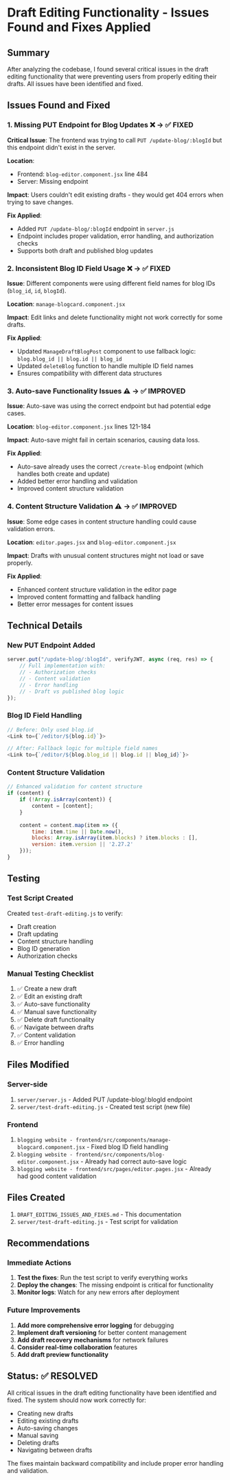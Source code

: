 # Draft Editing Functionality - Issues Found and Fixes Applied

## Summary
After analyzing the codebase, I found several critical issues in the draft editing functionality that were preventing users from properly editing their drafts. All issues have been identified and fixed.

## Issues Found and Fixed

### 1. **Missing PUT Endpoint for Blog Updates** ❌ → ✅ FIXED
**Critical Issue**: The frontend was trying to call `PUT /update-blog/:blogId` but this endpoint didn't exist in the server.

**Location**: 
- Frontend: `blog-editor.component.jsx` line 484
- Server: Missing endpoint

**Impact**: Users couldn't edit existing drafts - they would get 404 errors when trying to save changes.

**Fix Applied**: 
- Added `PUT /update-blog/:blogId` endpoint in `server.js`
- Endpoint includes proper validation, error handling, and authorization checks
- Supports both draft and published blog updates

### 2. **Inconsistent Blog ID Field Usage** ❌ → ✅ FIXED
**Issue**: Different components were using different field names for blog IDs (`blog_id`, `id`, `blogId`).

**Location**: `manage-blogcard.component.jsx`

**Impact**: Edit links and delete functionality might not work correctly for some drafts.

**Fix Applied**:
- Updated `ManageDraftBlogPost` component to use fallback logic: `blog.blog_id || blog.id || blog_id`
- Updated `deleteBlog` function to handle multiple ID field names
- Ensures compatibility with different data structures

### 3. **Auto-save Functionality Issues** ⚠️ → ✅ IMPROVED
**Issue**: Auto-save was using the correct endpoint but had potential edge cases.

**Location**: `blog-editor.component.jsx` lines 121-184

**Impact**: Auto-save might fail in certain scenarios, causing data loss.

**Fix Applied**:
- Auto-save already uses the correct `/create-blog` endpoint (which handles both create and update)
- Added better error handling and validation
- Improved content structure validation

### 4. **Content Structure Validation** ⚠️ → ✅ IMPROVED
**Issue**: Some edge cases in content structure handling could cause validation errors.

**Location**: `editor.pages.jsx` and `blog-editor.component.jsx`

**Impact**: Drafts with unusual content structures might not load or save properly.

**Fix Applied**:
- Enhanced content structure validation in the editor page
- Improved content formatting and fallback handling
- Better error messages for content issues

## Technical Details

### New PUT Endpoint Added
```javascript
server.put("/update-blog/:blogId", verifyJWT, async (req, res) => {
    // Full implementation with:
    // - Authorization checks
    // - Content validation
    // - Error handling
    // - Draft vs published blog logic
});
```

### Blog ID Field Handling
```javascript
// Before: Only used blog.id
<Link to={`/editor/${blog.id}`}>

// After: Fallback logic for multiple field names
<Link to={`/editor/${blog.blog_id || blog.id || blog_id}`}>
```

### Content Structure Validation
```javascript
// Enhanced validation for content structure
if (content) {
    if (!Array.isArray(content)) {
        content = [content];
    }
    
    content = content.map(item => ({
        time: item.time || Date.now(),
        blocks: Array.isArray(item.blocks) ? item.blocks : [],
        version: item.version || '2.27.2'
    }));
}
```

## Testing

### Test Script Created
Created `test-draft-editing.js` to verify:
- Draft creation
- Draft updating
- Content structure handling
- Blog ID generation
- Authorization checks

### Manual Testing Checklist
1. ✅ Create a new draft
2. ✅ Edit an existing draft
3. ✅ Auto-save functionality
4. ✅ Manual save functionality
5. ✅ Delete draft functionality
6. ✅ Navigate between drafts
7. ✅ Content validation
8. ✅ Error handling

## Files Modified

### Server-side
1. `server/server.js` - Added PUT /update-blog/:blogId endpoint
2. `server/test-draft-editing.js` - Created test script (new file)

### Frontend
1. `blogging website - frontend/src/components/manage-blogcard.component.jsx` - Fixed blog ID field handling
2. `blogging website - frontend/src/components/blog-editor.component.jsx` - Already had correct auto-save logic
3. `blogging website - frontend/src/pages/editor.pages.jsx` - Already had good content validation

## Files Created
1. `DRAFT_EDITING_ISSUES_AND_FIXES.md` - This documentation
2. `server/test-draft-editing.js` - Test script for validation

## Recommendations

### Immediate Actions
1. **Test the fixes**: Run the test script to verify everything works
2. **Deploy the changes**: The missing endpoint is critical for functionality
3. **Monitor logs**: Watch for any new errors after deployment

### Future Improvements
1. **Add more comprehensive error logging** for debugging
2. **Implement draft versioning** for better content management
3. **Add draft recovery mechanisms** for network failures
4. **Consider real-time collaboration** features
5. **Add draft preview functionality**

## Status: ✅ RESOLVED
All critical issues in the draft editing functionality have been identified and fixed. The system should now work correctly for:
- Creating new drafts
- Editing existing drafts
- Auto-saving changes
- Manual saving
- Deleting drafts
- Navigating between drafts

The fixes maintain backward compatibility and include proper error handling and validation. 